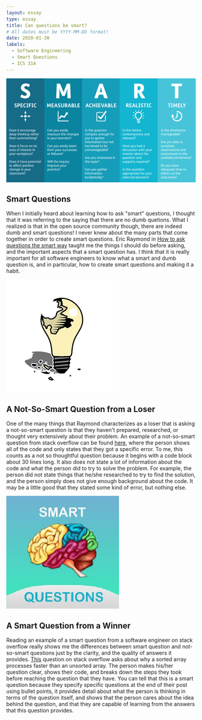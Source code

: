 ```yaml
---
layout: essay
type: essay
title: Can questions be smart?
# All dates must be YYYY-MM-DD format!
date: 2020-01-30
labels:
  - Software Engineering
  - Smart Questions
  - ICS 314
---
```


<img class="ui centered big rounded image" src="../images/smart-questions.png">

## Smart Questions
When I initially heard about learning how to ask "smart" questions, I thought that it was referring to the saying that there are no dumb quetions. What I realized is that in the open source community though, there are indeed dumb and smart questions! I never knew about the many parts that come together in order to create smart questions. Eric Raymond in [How to ask questions the smart way](http://www.catb.org/esr/faqs/smart-questions.html) taught me the things I should do before asking, and the important aspects that a smart question has. I think that it is really important for all software engineers to know what a smart and dumb question is, and in particular, how to create smart questions and making it a habit.

<img class="ui small right rounded floated image" src="../images/not-smart-q.jpg">

## A Not-So-Smart Question from a Loser
One of the many things that Raymond characterizes as a loser that is asking a not-so-smart question is that they haven't prepared, researched, or thought very extensively about their problem. An example of a not-so-smart question from stack overflow can be found [here](https://stackoverflow.com/questions/60000660/textoverflow-ellipsis-in-widget-text-not-work), where the person shows all of the code and only states that they got a specific error. To me, this counts as a not so thoughtful question because it begins with a code block about 30 lines long. It also does not state a lot of information about the code and what the person did to try to solve the problem. For example, the person did not state things that he/she researched to try to find the solution, and the person simply does not give enough background about the code. It may be a little good that they stated some kind of error, but nothing else.

<img class="ui small right rounded floated image" src="../images/smart-question2.jpg">

## A Smart Question from a Winner
Reading an example of a smart question from a software engineer on stack overflow really shows me the differences between smart question and not-so-smart questions just by the clarity, and the quality of answers it provides. [This](https://stackoverflow.com/questions/11227809/why-is-processing-a-sorted-array-faster-than-processing-an-unsorted-array) question on stack overflow asks about why a sorted array processes faster than an unsorted array. The person makes his/her question clear, shows their code, and breaks down the steps they took before reaching the question that they have. You can tell that this is a smart question because they specify specific questions at the end of their post using bullet points, it provides detail about what the person is thinking in terms of the question itself, and shows that the person cares about the idea behind the question, and that they are capable of learning from the answers that this question provides.

